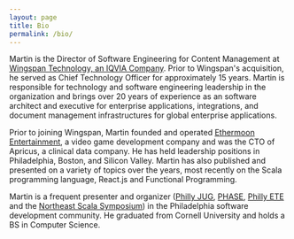 ```yaml
---
layout: page
title: Bio
permalink: /bio/
---
```


Martin is the Director of Software Engineering for Content Management at [Wingspan Technology, an IQVIA Company][wingspan]. Prior to Wingspan's acquisition, he served as Chief Technology Officer for approximately 15 years. Martin is responsible for technology and software engineering leadership in the organization and brings over 20 years of experience as an software architect and executive for enterprise applications, integrations, and document management infrastructures for global enterprise applications.
 
Prior to joining Wingspan, Martin founded and operated [Ethermoon Entertainment][ethermoon], a video game development company and was the CTO
of Apricus, a clinical data company. He has held leadership positions in Philadelphia, Boston, and Silicon Valley. Martin has also published
and presented on a variety of topics over the years, most recently on the Scala programming language, React.js and Functional Programming.

Martin is a frequent presenter and organizer ([Philly JUG][phillyjug], [PHASE][phase], [Philly ETE][ete] and the [Northeast Scala Symposium][nescala]) in the Philadelphia software development community. He graduated from Cornell University and holds a BS in Computer Science.

[wingspan]: http://www.wingspan.com
[ethermoon]: http://www.ethermoon.com
[phillyjug]: https://www.meetup.com/PhillyJUG/
[phase]: https://www.meetup.com/scala-phase/
[ete]: http://phillyemergingtech.com/
[nescala]: http://www.nescala.org/
